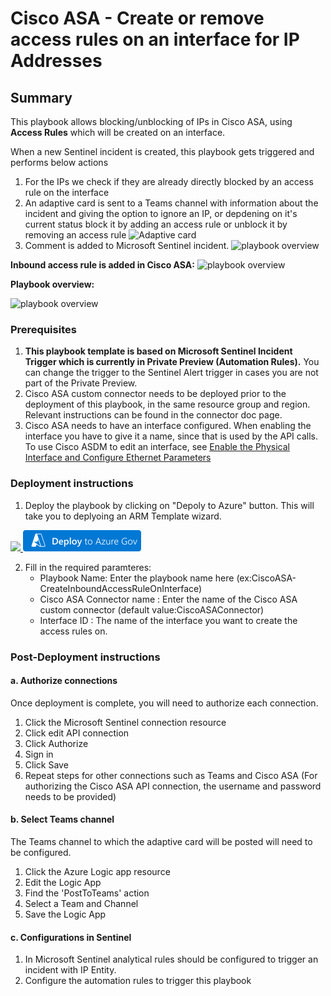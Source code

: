 # Cisco ASA - Create or remove access rules on an interface for IP Addresses

## Summary

This playbook allows blocking/unblocking of IPs in Cisco ASA, using **Access Rules** which will be created on an interface.

When a new Sentinel incident is created, this playbook gets triggered and performs below actions
1. For the IPs we check if they are already directly blocked by an access rule on the interface
2. An adaptive card is sent to a Teams channel with information about the incident and giving the option to ignore an IP, or depdening on it's current status block it by adding an access rule or unblock it by removing an access rule
    ![Adaptive card](./images/CreateInboundAccessRuleOnInterface-AdaptiveCard.png)
3. Comment is added to Microsoft Sentinel incident.
![playbook overview](./images/CreateInboundAccessRuleOnInterface-AzureSentinel-Comments.png)

**Inbound access rule is added in Cisco ASA:**
![playbook overview](./images/CreateInboundAccessRuleOnInterface-CiscoASA.png)

**Playbook overview:**

![playbook overview](./images/CreateInboundAccessRuleOnInterface-LogicApp.png)


### Prerequisites
1. **This playbook template is based on Microsoft Sentinel Incident Trigger which is currently in Private Preview (Automation Rules).** You can change the trigger to the Sentinel Alert trigger in cases you are not part of the Private Preview.
2. Cisco ASA custom connector needs to be deployed prior to the deployment of this playbook, in the same resource group and region. Relevant instructions can be found in the connector doc page.
3. Cisco ASA needs to have an interface configured. When enabling the interface you have to give it a name, since that is used by the API calls. To use Cisco ASDM to edit an interface, see [Enable the Physical Interface and Configure Ethernet Parameters](https://www.cisco.com/c/en/us/td/docs/security/asa/asa96/asdm76/general/asdm-76-general-config/interface-basic.html#ariaid-title14)

### Deployment instructions
1. Deploy the playbook by clicking on "Depoly to Azure" button. This will take you to deplyoing an ARM Template wizard.

<a href="https://portal.azure.com/#create/Microsoft.Template/uri/https%3A%2F%2Fraw.githubusercontent.com%2Flaurens1984%2FAzure-Sentinel%2Ffeature%2FCiscoASAConnector%2FPlaybooks%2FCiscoASAConnector%2FCiscoASA-CreateInboundAccessRuleOnInterface%2Fazuredeploy.json" target="_blank">
    <img src="https://aka.ms/deploytoazurebutton"/>
</a>

<a href="https://portal.azure.us/#create/Microsoft.Template/uri/https%3A%2F%2Fraw.githubusercontent.com%2Flaurens1984%2FAzure-Sentinel%2Ffeature%2FCiscoASAConnector%2FPlaybooks%2FCiscoASAConnector%2FCiscoASA-CreateInboundAccessRuleOnInterface%2Fazuredeploy.json" target="_blank">
   <img src="https://raw.githubusercontent.com/Azure/azure-quickstart-templates/master/1-CONTRIBUTION-GUIDE/images/deploytoazuregov.png"/>
</a>



2. Fill in the required paramteres:
    * Playbook Name: Enter the playbook name here (ex:CiscoASA-CreateInboundAccessRuleOnInterface)
    * Cisco ASA Connector name : Enter the name of the Cisco ASA custom connector (default value:CiscoASAConnector)
    * Interface ID : The name of the interface you want to create the access rules on.

### Post-Deployment instructions
#### a. Authorize connections
Once deployment is complete, you will need to authorize each connection.
1.	Click the Microsoft Sentinel connection resource
2.	Click edit API connection
3.	Click Authorize
4.	Sign in
5.	Click Save
6.	Repeat steps for other connections such as Teams and Cisco ASA (For authorizing the Cisco ASA API connection, the username and password needs to be provided)

#### b. Select Teams channel
The Teams channel to which the adaptive card will be posted will need to be configured.
1. Click the Azure Logic app resource
2. Edit the Logic App
3. Find the 'PostToTeams' action
4. Select a Team and Channel
5. Save the Logic App

#### c. Configurations in Sentinel
1. In Microsoft Sentinel analytical rules should be configured to trigger an incident with IP Entity.
2. Configure the automation rules to trigger this playbook
